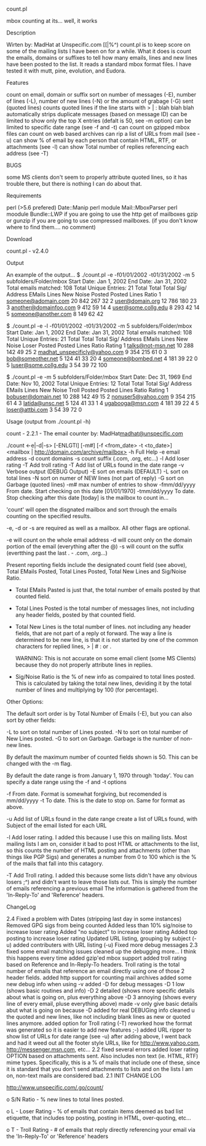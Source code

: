

count.pl

mbox counting at its... well, it works


Description

Wirten by: MadHat at Unspecific.com [[|%^)
count.pl is to keep score on some of the mailing lists I have been on for a while. What it does is count the emails, domains or suffixes to tell how many emails, lines and new lines have been posted to the list. It reads a standard mbox format files.
I have tested it with mutt, pine, evolution, and Eudora.



Features

count on email, domain or suffix
sort on number of messages (-E), number of lines (-L), number of new lines (-N) or the amount of grabage (-G) sent (quoted lines)
counts quoted lines if the line starts with > | : <TAB> blah blah blah
automatically strips duplicate messages (based on message ID)
can be limited to show only the top X entries (defalt is 50, see -m option)
can be limited to specific date range (see -f and -t)
can count on gzipped mbox files
can count on web based archives
can rip a list of URLs from mail (see -u)
can show % of email by each person that contain HTML, RTF, or attachments (see -l)
can show Total number of replies referencing each address (see -T)



BUGS

some MS clients don't seem to properly attribute quoted lines, so it has trouble there, but there is nothing I can do about that.



Requirements

perl (>5.6 prefered)
Date::Manip perl module
Mail::MboxParser perl moodule
Bundle::LWP if you are going to use the http get of mailboxes
gzip or gunzip if you are going to use compressed mailboxes. (if you don't know where to find them.... no comment)



Download

count.pl - v2.4.0


Output

An example of the output...
$ ./count.pl -e -f01/01/2002 -t01/31/2002 -m 5 subfolders/Folder/mbox
Start Date: Jan  1, 2002
End Date:   Jan 31, 2002
Total emails matched: 108
Total Unique Entries: 21
                                       Total    Total      Total   Sig/
    Address                           EMails    Lines       New    Noise
                                      Posted    Posted     Lines   Ratio
  1 someone@adomain.com                   20       842       267    32
  2 user@domain.org                       12       786       180    23
  3 another@domainfoo.com                  9       412        59    14
  4 user@some.collg.edu                    8       293        42    14
  5 someone@another.com                    8       149        62    42

$ ./count.pl -e -l -f01/01/2002 -t01/31/2002 -m 5 subfolders/Folder/mbox
Start Date: Jan  1, 2002
End Date:   Jan 31, 2002
Total emails matched: 108
Total Unique Entries: 21
                                     Total  Total   Total  Sig/
    Address                         EMails  Lines    New   Noise  Loser
                                    Posted  Posted  Lines  Ratio  Rating
  1 talks@not-msn.net                   10     288    142    49     25
  2 madhat_unspecificly@yahoo.com        9     354    215    61      0
  3 bob@someother.net                    5     124     41    33     20
  4 someone@bombed.net                   4     181     39    22      0
  5 luser@some.collg.edu                 3      54     39    72    100


$ ./count.pl -e -m 5 subfolders/Folder/mbox
Start Date: Dec 31, 1969
End Date:   Nov 10, 2002
Total Unique Entries: 12
                                     Total  Total   Total  Sig/
    Address                         EMails  Lines    New   Noise  Troll
                                    Posted  Posted  Lines  Ratio  Rating
  1 bobuser@domain.net                  10     288    142    49     15
  2 nonuser5@yahoo.com                   9     354    215    61      4
  3 latida@unsc.net                      5     124     41    33      1
  4 ugabooga@msn.com                     4     181     39    22      4
  5 loser@attbi.com                      3      54     39    72      0

Usage (output from ./count.pl -h)

 count - 2.2.1 - The email counter by: MadHat<madhat@unspecific.com>

./count <-e|-d|-s> [-ENLGTl] [-m#] [-f <from_date> -t <to_date>]\
     <mailbox | http://domain.com/archive/mailbox>
        -h Full Help
        -e email address
        -d count domains
        -s count suffix (.com, .org, etc...)
        -l Add loser rating
        -T Add troll rating
        -T Add list of URLs found in the date range
        -v Verbose output (DEBUG Output)
        -E sort on emails (DEFAULT)
        -L sort on total lines
        -N sort on numer of NEW lines (not part of reply)
        -G sort on Garbage (quoted lines)
        -m# max number of entries to show
        -fmm/dd/yyyy From date.  Start checking on this date [01/01/1970]
        -tmm/dd/yyyy To date. Stop checking after this date [today]
        <mailbox> is the mailbox to count in...


'count' will open the disgnated mailbox and sort through the emails counting
on the specified results.

-e, -d or -s are required as well as a mailbox.  All other flags are optional.

 -e will count on the whole email address
 -d will count only on the domain portion of the email (everything after the @) 
 -s will count on the suffix (evertthing past the last . - .com, .org...)

Present reporting fields include the designated count field (see above),
Total EMails Posted, Total Lines Posted, Total New Lines and Sig/Noise Ratio.

- Total EMails Pasted is just that, the total number of emails posted by
  that counted field.

- Total Lines Posted is the total number of messages lines, not including
  any header fields, posted by that counted field.

- Total New Lines is the total number of lines. not including any header
  fields, that are not part of a reply ot forward.  The way a line is
  determined to be new line, is that it is not started by one of the common
  characters for replied lines, > | # : or <TAB>.

  WARNING:  This is not accurate on some email client (some MS Clients) because
            they do not properly attribute lines in replies.
 
- Sig/Noise Ratio is the % of new info as compaired to total lines posted.
  This is calculated by taking the total new lines, deviding it by the total
  number of lines and multiplying by 100 (for percentage).
 
Other Options:
 
The default sort order is by Total Number of Emails (-E), but you can also
sort by other fields:
 
 -L to sort on total number of Lines posted.
 -N to sort on total number of New Lines posted.
 -G to sort on Garbage. Garbage is the number of non-new lines.
 
By default the maximum number of counted fields shown is 50.  This can be
changed with the -m flag.
 
By default the date range is from January 1, 1970 through 'today'.  You can
specify a date range using the -f and -t options
 
 -f From date.  Format is somewhat forgiving, but recomended is mm/dd/yyyy
 -t To date.  This is the date to stop on.  Same for format as above.

 -u Add list of URLs found in the date range
    create a list of URLs found, with Subject of the email listed for each URL

 -l Add loser rating.  I added this because I use this on mailing lists.
      Most mailing lists I am on, consider it bad to post HTML or attachments
      to the list, so this counts the number of HTML posting and attachments
      (other than things like PGP Sigs) and generates a number from 0 to 100
      which is the % of the mails that fall into this catagory.

 -T Add Troll rating.  I added this because some lists didn't have any
      obvious losers ;^) and didn't want to leave those lists out.
      This is simply the number of emails referencing a previous email
      The information is gathered from the 'In-Reply-To' and
      'Reference' headers.

ChangeLog

2.4
Fixed a problem with Dates (stripping last day in some instances)
Removed GPG sigs from being counted
Added less than 10% sig/noise to increase loser rating
Added "no subject" to increase loser rating
Added top posting to increase loser rating
Updated URL listing, grouping by subject (-u)
added contributers with URL listing (-u)
Fixed more debug messages
2.3
fixed some email matching issues
cleaned up the debugging more... I think this happens every time
added gzip'ed mbox support
added troll rating based on Reference and In-Reply-To headers.
Troll rating is the total number of emails that reference an email directly using one of those 2 header fields.
added http support for counting mail archives
added some new debug info when using -v
added -D for debug messages 
-D 1 low (shows basic routines and info)
-D 2 detailed (shows more specific details about what is going on, plus everything above
-D 3 annoying (shows every line of every email, pluse everything above)
made -v only give basic details abut what is going on because -D added for real DEBUGing info
cleaned u the quoted and new lines, like not including blank lines as new or quoted lines anymore.
added option for Troll rating (-T)
reworked how the format was generated 
so it is easier to add new features ;-)
added URL ripper to show list of URLs for date range (see -u)
after adding above, I went back and had it weed out all the footer style URLs, like for http://www.yahoo.com, http://messenger.msn.com, etc...
2.2
fixed several errors
added loser rating OPTION based on attachments sent. Also includes non text (ie. HTML, RTF) mime types. 
Specifically, this is a % of mails that include one of these, since it is standard that you don't send attachments to lists and on the lists I am on, non-text mails are considered bad.
2.1
INIT CHANGE LOG
 
 
 
 
 http://www.unspecific.com/.go/count/

o S/N Ratio - % new lines to total lines posted.

o L - Loser Rating - % of emails that contain items deemed as bad list
etiquette, that includes top posting, posting in HTML, over-quoting,
etc...

o T - Troll Rating - # of emails that reply directly referencing your
email via the 'In-Reply-To' or 'Reference' headers

